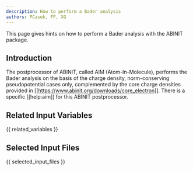 ```yaml
---
description: How to perform a Bader analysis
authors: PCasek, FF, XG
---
```

<!--- This is the source file for this topics. Can be edited. -->

This page gives hints on how to perform a Bader analysis with the ABINIT package.

## Introduction

The postprocessor of ABINIT, called AIM (Atom-In-Molecule), performs the Bader
analysis on the basis of the charge density, norm-conserving pseudopotential
cases only, complemented by the core charge densities provided in
[[https://www.abinit.org/downloads/core_electron]]. There is a specific
[[help:aim]] for this ABINIT postprocessor.


## Related Input Variables

{{ related_variables }}

## Selected Input Files

{{ selected_input_files }}

